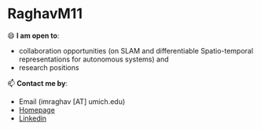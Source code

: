 # RaghavM11
😄 **I am open to**:

- collaboration opportunities (on SLAM and differentiable Spatio-temporal representations for autonomous systems) and 
- research positions

📫 **Contact me by**:
- Email (imraghav [AT] umich.edu)
- [Homepage](https://github.com/RaghavM11/RaghavM11)
- [Linkedin](https://www.linkedin.com/in/raghavmishra09/)
  

